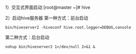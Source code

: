 1）交互式界面启动
[root@master ~]# hive

2）启动hive服务器
第一种方式：前台启动

`bin/hiveserver2 -hiveconf hive.root.logger=DEBUG,console`

第二种方式：后台启动

`nohup bin/hiveserver2 1>/dev/null 2>&1 &`
